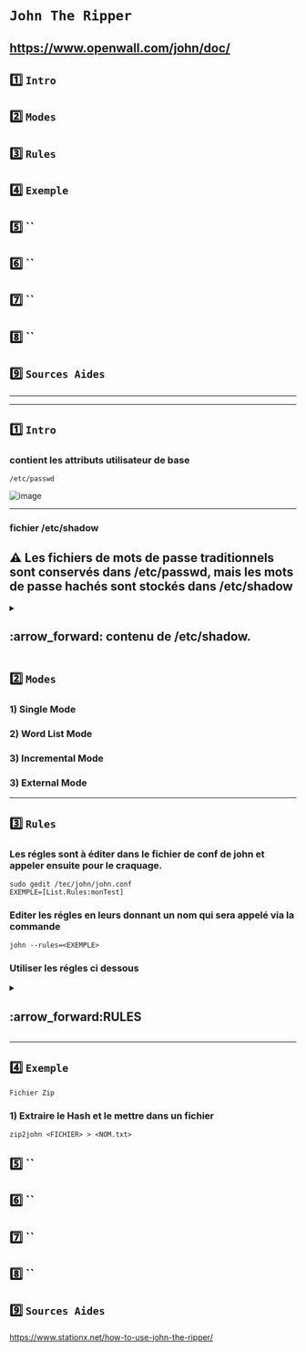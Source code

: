 # `John The Ripper`
https://www.openwall.com/john/doc/
---

## 1️⃣ `Intro`
## 2️⃣ `Modes`
## 3️⃣ `Rules`
## 4️⃣ `Exemple`
## 5️⃣ ``
## 6️⃣ ``
## 7️⃣ ``
## 8️⃣ ``
## 9️⃣ `Sources Aides`



---
---
## 1️⃣ `Intro`
### contient les attributs utilisateur de base
    /etc/passwd
![image](https://github.com/user-attachments/assets/916946a8-98d7-4029-afc9-d82ad787eec7)

---

### fichier /etc/shadow

## ⚠️ Les fichiers de mots de passe traditionnels sont conservés dans /etc/passwd, mais les mots de passe hachés sont stockés dans /etc/shadow

<details>
<summary>
<h2>
:arrow_forward: contenu de /etc/shadow.  
</h2>
</summary>

### Identifiant de l'utilisateur
Il s'agit de l'identifiant du compte utilisateur, indiqué lors de la création. Autrement dit, c'est l'identifiant que vous utilisez pour vous connecter avec ce compte.

### Mot de passe chiffré
Le mot de passe de ce compte utilisateur, chiffré avec un algorithme (plusieurs possibilités), en respectant le format `$type$salt$hash`, c'est-à-dire un numéro correspondant à l'algorithme utilisé, les informations de salage et le hash du mot de passe.  
Ce champ peut aussi avoir un astérisque ou un point d'exclamation comme valeur. Dans ce cas, l'authentification par mot de passe est refusée par ce compte (il doit utiliser une autre méthode).

### Nombre de jours depuis le dernier changement de mot de passe
Il s'agit du nombre de jours écoulés depuis la dernière modification de mots de passe, en prenant comme date de référence le 1er janvier 1970.  
- Si la valeur est à `0`, cela veut dire que l'utilisateur devra changer son mot de passe lors de la prochaine connexion.  
- Une valeur vide signifie que les fonctions de gestion de l'ancienneté du mot de passe sont désactivées.

### Âge minimum du mot de passe
Combien de jours l'utilisateur doit-il garder son mot de passe avant de pouvoir le changer ?  
- Si vous avez un `0`, alors l'utilisateur peut le changer dès qu'il le souhaite.

### Âge maximum du mot de passe
Combien de jours le mot de passe est-il valide ? Ensuite, l'utilisateur doit changer le mot de passe à la prochaine connexion.  
- Par défaut, cette valeur est fixée à `99999`, comme vous pourrez sûrement le constater.

### Avertissement
Combien de jours avant que le mot de passe expire faut-il prévenir l'utilisateur qu'il va devoir le changer ?

### Période d'inactivité
Une fois le mot de passe expiré, combien de jours faut-il compter avant que le compte soit désactivé si le mot de passe n'est pas changé dans les temps ?  
- Cette option est vide la plupart du temps.

### Date d'expiration
Quand le compte a-t-il été désactivé ?  
- Cette valeur est exprimée en nombre de jours à partir du 1er janvier 1970.

### Pas encore utilisé
Il n'y a pas de valeur après le dernier `:` car ce dernier champ n'a pas d'utilité à ce jour, mais cela viendra peut-être...

</details>




## 2️⃣ `Modes`

###  1) Single Mode 
###  2) Word List Mode
###  3) Incremental Mode
###  3) External Mode

---




## 3️⃣ `Rules`
### Les régles sont à éditer dans le fichier de conf de john et appeler ensuite pour le craquage.
    sudo gedit /tec/john/john.conf
    EXEMPLE=[List.Rules:monTest]

### Editer les régles en leurs donnant un nom qui sera appelé via la commande
    john --rules=<EXEMPLE>

### Utiliser les régles ci dessous

<details>
<summary>
<h2>
:arrow_forward:RULES
</h2>
</summary>
 

# Syntaxe générale + Explications et exemples des commandes

## ⚠️L'ordre dans lequel apparaisse les explication est une sugestion de syntaxe global pour une création de régle dans JtR

## 1️⃣ 🏴 `Reject Flag` => pour filtrer la commande qui suit
## 2️⃣  🧮 Opérations de Bases
## A partir de la on peux utiliser les commandes dans l'ordre qu l'on veux en foction des besoin
## 3️⃣ 🔢 Constantes Numérique et Variables => utilisées en complément des Opérations de bases ou en variable
## 4️⃣ ⛓️ Commande de chaines(strings) => Encomplément
## 5️⃣ 🟥 Commandes d'insertion / suppression / extraction
## 6️⃣ ↔️ Commandes de modification de caractères
## utiliser 7️⃣ et 8️⃣ ensemble
## 7️⃣ 🔣 Classe de caractères

### sous [List.Rules:monTest] écrire la régle ⬇️ 


## 🏴 `Reject Flag`

### Ces régles permet de trier des commandes en foctions des drapeaux

### `-:` Ne rien faire avec le mot d'entrée.

### `-c` : Rejeter cette règle sauf si le type de hachage actuel est sensible à la casse.
### Cela permet d'éviter d'appliquer certaines transformations (comme la conversion en minuscules ou en majuscules) à des hachages qui ne distinguent pas entre les lettres majuscules et minuscules.

### 📝 `EXEMPLE`  

    -c l # Utilise la commande "l" (convertir en minuscules), mais elle sera rejetée si le type de hachage n'est pas sensible à la casse.


### `-8` : Rejeter cette règle sauf si le type de hachage actuel utilise des caractères sur 8 bits (1octets, comme MD5 DES.)

### 📝 `EXEMPLE`  

      -8 u # "u" (mettre le mot de passe en majuscules) sera appliquée uniquement si le type de hachage utilise des caractères à 8 bits. 


### `-s` : Rejeter cette règle sauf si certains mots de passe ont été divisés lors du chargement.

>Lorsque John the Ripper charge un ensemble de mots de passe pour effectuer un craquage, certains mots de passe peuvent être divisés en morceaux ou traités par segments. Cela est souvent utilisé dans des configurations où les mots de passe sont plus complexes ou lorsqu'il y a besoin de manipuler des parties du mot de passe séparément (par exemple, des mots de passe longs ou des formats de hachage spécifiques).

### 📝 `EXEMPLE`  
    -s d # Cette règle applique la commande d (dupliquer le mot de passe), mais elle ne sera exécutée que si les mots de passe ont été divisés lors du processus de chargement.

### `-p` : Rejeter cette règle sauf si les commandes de paires de mots sont actuellement autorisées.

### 📝 `EXEMPLE`  
    -p d  # duplique le mot de passe  si l'option de paire de mots est activée. 

>Les "word pair commands" (commandes de paire de mots) dans John the Ripper sont utilisées dans un mode avancé appelé "Single crack mode", où deux mots peuvent être combinés ou manipulés simultanément pour générer des mots de passe candidats plus complexes.

### -p peux être utilisé avec les extra commandes :

### `1` : Utilise le premier mot de la ligne d'entrée (souvent le nom d'utilisateur ou une partie associée).

### `2` : Utilise le second mot de l'entrée (par exemple, un nom complet ou un commentaire).

### `+` Combine les deux mots (1 et 2) pour créer un seul mot, puis applique les transformations.
### ⚠️ À utiliser seulement après 1 ou 2.

### 📝 `EXEMPLE` `1` // `2` // `+` : 
     john:...:John Smith # Si l'entrée est comme ça ⬅️

### Alors 
`1` → prend "John"

`2` → prend "Smith"

`1+` → crée "JohnSmith"

`2+` → crée "SmithJohn"

### 📝 `EXEMPLE` ``-p // `1` // `2` // `+` : 

### Avec l'entrée :
    
    first = "Admin"
    second = "PASSword"
    -p 1u2l+c # Ici uniquement sur paire de mots => 1u → "ADMIN" 2l → "password" +r → concatène → "ADMINpassword" → puis renverse → "drowssapNIMDA"

---
---

## 🧮 Opérations de Bases

### `:` (no-op) : Ne rien faire avec le mot d'entrée.

### `l` : Convertir le mot en minuscules.

### `u` : Convertir le mot en majuscules.

### `c` : Mettre la première lettre en majuscule.

### `C` : Mettre la première lettre en minuscule et les autres en majuscules.

### `t` : Inverser la casse de tous les caractères du mot.

### `TN` : Inverser la casse du caractère à la position N.

### `r` : Inverser l'ordre des caractères du mot.

### `d` : Dupliquer le mot.

### `f` : Réfléchir le mot (ajouter un reflet du mot).

### `{` : Faire tourner le mot vers la gauche.

### `}` : Faire tourner le mot vers la droite.

### `$X` : Ajouter le caractère X à la fin du mot. Ajoute uniquement un caractère contrairement à Az "!/*-" qui peux ajouter une chaine de caractère

### `^X` : Ajouter le caractère X au début du mot. Ajoute uniquement un caractère contrairement à A0 "!/*-" qui peux ajouter une chaine de caractère

 ---
 ---

 ## 🔢 Constantes Numérique et Variables

### Principalement utilisé dans le variable avec la lettre v pour déclarer la variable
    v<VARIABLE> <VALEUR>  
### 📝 `EXEMPLE`     
    va*l   # Définit la variable A avec la longueur du mot actuel

### `0...9` : chiffres de 0 à 9 → représentent les valeurs numériques 0 à 9.

### `A...Z` : lettres de A à Z → représentent les valeurs numériques 10 à 35.

### `*` : : pour max_length (longueur maximale).

### `-`  pour (max_length - 1).

### `+`  pour (max_length + 1).

### `a...k` : pour des variables numériques définies par l'utilisateur (avec la commande "v").

### `l` : longueur du mot initial ou mis à jour (mise à jour chaque fois que "v" est utilisé).

### `m` : position du dernier caractère du mot initial ou mémorisé.

### `p` : position du caractère trouvé en dernier avec les commandes "/" ou "%".

### `z` : position ou longueur "infinie" (au-delà de la fin du mot).


---
---

## ⛓️ Commande de chaines(strings)

### `AN"STR"`: Insérer la chaîne "STR" dans le mot à la position N.
### N = 0 => début de mot
### N = z => fin de mot

### 📝 `EXEMPLE`
    Az"!"      # Ajoute "!" à la fin du mot

### `N` : Rejeter le mot à moins qu'il ne fasse plus de N caractères.

### 📝 `EXEMPLE`
    N=8        # Test les MDP d'une longueur mini de 8 caractéres, en dessous ils seront ignorés 

### `'N` : Test exactement le nombre N de caractères

### 📝 `EXEMPLE`
    'N=8 Testera des mot de passe de exactement 8 caractères


---
---

## 🟥 Commandes d'insertion / suppression / extraction

### `[`	Supprime le premier caractère du mot. (Ex: "admin" → "dmin")
### 📝 `EXEMPLE
        admin => dmin

### `]`	Supprime le dernier caractère du mot. (Ex: "admin" → "admi")
### 📝 `EXEMPLE
        admin => admi

### `DN`	Supprime le caractère à la position N. (Ex: D1 sur "admin" → "amin")
### 📝 `EXEMPLE
        sur admin => amin

### `xNM`	Extrait une sous-chaîne à partir de la position N, sur une longueur de M caractères.
### 📝 `EXEMPLE
         x13 sur admin => dmi # A partir de la position 1 (a) on extrait les 3 caractére suivant (dmi)

### `iNX`	Insère le caractère X à la position N, les caractères suivants sont décalés.
### 📝 `EXEMPLE
        i1- sur admin => a-dmin

### `oNX`	Remplace le caractère à la position N par le caractère X. 
        o2# sur admin => ad#in

---
---

## ↔️ Commandes de modification de caractères

### `S` : inverse la casse de chaque caractère (minuscule ↔ majuscule).

### `V` : Mettre les voyelles en minuscules et les consonnes en majuscules.

### `R` : Décaler chaque caractère vers la droite, comme sur un clavier => abc donne bcd

### `L` : Décaler chaque caractère vers la gauche, comme sur un clavier => abc donne zab

---
---

## 🔣 Classe de caractères :

### `??` :Correspond à ?.
### ?? : Permet de désigner le caractère ? littéral dans une règle, car ? est normalement un caractère spécial dans les règles.

### `?v` : "aeiouAEIOU" (toutes les voyelles, en minuscules et en majuscules).
### Utilisé pour cibler toutes les voyelles dans un mot de passe.

### `?c`: "bcdfghjklmnpqrstvwxyzBCDFGHJKLMNPQRSTVWXYZ".
### Cela cible toutes les consonnes, en minuscules et en majuscules.

### `?w` : correspond à l'espace (" ") et à la tabulation horizontale ("\t").
### Utile pour inclure des espaces dans les mots de passe.

### `?p` : caractères suivants : ".,:;'?!" 

### `?s` : caractères spéciaux comme "$%^&*()-_+=|<>[]{}#@/~".
### Utilisé pour désigner des symboles courants que l'on trouve dans les mots de passe complexes.

### `?l`: toutes les lettres minuscules de a à z.

### `?u` toutes les lettres majuscules de A à Z.

### `?d : les chiffres de 0 à 9.

### `?a` : toutes les lettres de l'alphabet, en minuscules et majuscules (a-zA-Z).

### `?x` : toutes les lettres et les chiffres (c'est-à-dire a-zA-Z0-9).

### `?z` : tous les caractères possibles.
### Cela inclut tout, des lettres aux chiffres en passant par les symboles, y compris les espaces et la ponctuation.


---
---

## 🎮 Commandes classe de caractéres : 

## Trois partie 
## 1️⃣ 🔤 Commandes de remplacement / suppression de caractères
## 2️⃣ ❌ Commandes de rejet de mot
## 3️⃣ ✅ Commandes de validation (garde seulement les mots qui...)

---

## ⚠️ La lettre C corespond aux Classes de caractéres ( /?C + ?d => /?d)

## 1️⃣ 🔤 Commandes de remplacement / suppression de caractères

### `sXY` :	Remplace tous les caractères X par Y.
### `s?CY` : Remplace tous les caractères de la classe C par Y.
### `@X` : Supprime tous les caractères X.
### `@?C` : Supprime tous les caractères de la classe C.

## 2️⃣ ❌ Commandes de rejet de mot

### `!X` : il contient le caractère X.
### `!?C` : il contient un caractère de la classe C.

## 3️⃣ ✅ Commandes de validation (garde seulement les mots qui...)

### `/X` : il contient le caractère X.
### `/?C` : il contient un caractère de la classe C.
### `=NX` : le caractère à la position N est X.
### `=N?C` : le caractère à la position N est dans la classe C.
### `(X` : le premier caractère est X.
### `(?C` : le premier caractère est dans la classe C.
### `)X` : le dernier caractère est X.
### `)?C` : le dernier caractère est dans la classe C.
### `%NX` : il contient au moins N fois le caractère X.
### `%N?C` : il contient au moins N caractères de la classe C.



</details>


---
## 4️⃣ `Exemple`

 `Fichier Zip`
### 1) Extraire le Hash et le mettre dans un fichier
    zip2john <FICHIER> > <NOM.txt>




## 5️⃣ ``
## 6️⃣ ``
## 7️⃣ ``
## 8️⃣ ``
## 9️⃣ `Sources Aides`

https://www.stationx.net/how-to-use-john-the-ripper/





